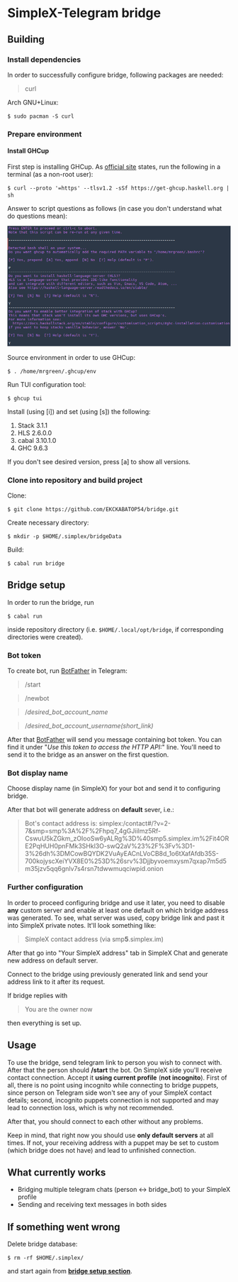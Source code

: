 # SimpleX-Telegram bridge

## Building

### Install dependencies

In order to successfully configure bridge, following packages are needed:

> curl

Arch GNU+Linux:

```console
$ sudo pacman -S curl
```

### Prepare environment

#### Install GHCup

First step is installing GHCup. As [official site](https://www.haskell.org/ghcup/) states, run the following in a terminal (as a non-root user):

```console
$ curl --proto '=https' --tlsv1.2 -sSf https://get-ghcup.haskell.org | sh
```

Answer to script questions as follows (in case you don't understand what do questions mean):

![image](./readme_images/01.png)

Source environment in order to use GHCup:

```console
$ . /home/mrgreen/.ghcup/env
```

Run TUI configuration tool:

```console
$ ghcup tui
```

Install (using [i]) and set (using [s]) the following:

1. Stack 3.1.1
2. HLS 2.6.0.0
3. cabal 3.10.1.0
4. GHC 9.6.3

If you don't see desired version, press [a] to show all versions.

### Clone into repository and build project

Clone:

```console
$ git clone https://github.com/EKCKABATOP54/bridge.git
```

Create necessary directory:

```console
$ mkdir -p $HOME/.simplex/bridgeData
```

Build:

```console
$ cabal run bridge
```

## Bridge setup

In order to run the bridge, run

```console
$ cabal run
```

inside repository directory (i.e. ```$HOME/.local/opt/bridge```, if corresponding directories were created).

### Bot token

To create bot, run [BotFather](https://t.me/BotFather) in Telegram:

> /start

> /newbot

> /*desired_bot_account_name*

> /*desired_bot_account_username(short_link)*

After that [BotFather](https://t.me/BotFather) will send you message containing bot token. You can find it under "*Use this token to access the HTTP API:*" line. You'll need to send it to the bridge as an answer on the first question.

### Bot display name

Choose display name (in SimpleX) for your bot and send it to configuring bridge.

After that bot will generate address on **default** sever, i.e.:

> Bot's contact address is: simplex:/contact#/?v=2-7&smp=smp%3A%2F%2Fhpq7_4gGJiilmz5Rf-CswuU5kZGkm_zOIooSw6yALRg%3D%40smp5.simplex.im%2Fit4ORE2PqHUH0pnFMk3SHkl3O-swQ2aV%23%2F%3Fv%3D1-3%26dh%3DMCowBQYDK2VuAyEACnLVoCB8d_1o6tXafAfdb35S-700kojyscXeiYVX8E0%253D%26srv%3Djjbyvoemxysm7qxap7m5d5m35jzv5qq6gnlv7s4rsn7tdwwmuqciwpid.onion

### Further configuration

In order to proceed configuring bridge and use it later, you need to disable **any** custom server and enable at least one default on which bridge address was generated. To see, what server was used, copy bridge link and past it into SimpleX private notes. It'll look something like:

> SimpleX contact address (via smp**5**.simplex.im)

After that go into "Your SimpleX address" tab in SimpleX Chat and generate new address on default server.

Connect to the bridge using previously generated link and send your address link to it after its request.

If bridge replies with

> You are the owner now

then everything is set up.

## Usage

To use the bridge, send telegram link to person you wish to connect with. After that the person should **/start** the bot. On SimpleX side you'll receive contact connection. Accept it **using current profile** (**not incognito**). First of all, there is no point using incognito while connecting to bridge puppets, since person on Telegram side won't see any of your SimpleX contact details; second, incognito puppets connection is not supported and may lead to connection loss, which is why not recommended.

After that, you should connect to each other without any problems.

Keep in mind, that right now you should use **only default servers** at all times. If not, your receiving address with a puppet may be set to custom (which bridge does not have) and lead to unfinished connection.

## What currently works

* Bridging multiple telegram chats (person <-> bridge_bot) to your SimpleX profile
* Sending and receiving text messages in both sides

## If something went wrong

Delete bridge database:

```console
$ rm -rf $HOME/.simplex/
```

and start again from <a href="#bridge-setup"><b>bridge setup section</b></a>.